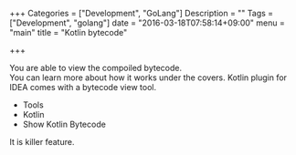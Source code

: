 +++
Categories = ["Development", "GoLang"]
Description = ""
Tags = ["Development", "golang"]
date = "2016-03-18T07:58:14+09:00"
menu = "main"
title = "Kotlin bytecode"

+++

You are able to view the compoiled bytecode.  
You can learn more about how it works under the covers.
Kotlin plugin for IDEA comes with a bytecode view tool.

+ Tools
+ Kotlin
+ Show Kotlin Bytecode

It is killer feature.
